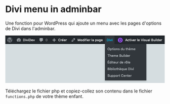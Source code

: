 # Divi menu in adminbar
Une fonction pour WordPress qui ajoute un menu avec les pages d'options de Divi dans l'adminbar.

![preview of adminbar](https://raw.githubusercontent.com/PierreBichet/divi-menu-in-adminbar/master/divi-links-adminbar.png)

Téléchargez le fichier php et copiez-collez son contenu dans le fichier ``functions.php`` de votre thème enfant.
